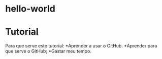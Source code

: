# hello-world
Tutorial
======================================

Para que serve este tutorial:
*Aprender a usar o GitHub.
*Aprender para que serve o GitHub;
*Gastar meu tempo.
